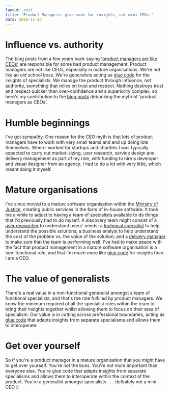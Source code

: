 ```yaml
---
layout: post
title: "Product Managers: glue code for insights, not mini CEOs."
date: 2016-11-14
---
```


# Influence vs. authority

The blog posts from a few years back saying ['product managers are like CEOs'](https://www.google.co.uk/webhp?sourceid=chrome-instant&ion=1&espv=2&ie=UTF-8#safe=off&q=product+manager+like+mini+ceo) are responsible for some bad product management. Product managers are not like CEOs, especially in mature organisations. We're not like an old school boss. We're generalists acting as [glue code](https://en.wikipedia.org/wiki/Glue_code/) for the insights of specialists. We manage the product through influence, not authority, something that relies on trust and respect. Nothing destroys trust and respect quicker than over-confidence and a superiority complex, so here's my contribution to the [blog posts](https://www.google.co.uk/webhp?sourceid=chrome-instant&ion=1&espv=2&ie=UTF-8#safe=off&q=stop+saying+product+managers+are+like+ceo) debunking the myth of 'product managers as CEOs'.

# Humble beginnings

I've got sympathy. One reason for the CEO myth is that lots of product managers have to work with very small teams and end up doing lots themselves. When I worked for startups and charities I was typically expected to carry out market-sizing, user research, service design and delivery management as part of my role, with funding to hire a developer and visual designer from an agency. I had to do a lot with very little, which meant doing it myself.

# Mature organisations

I've since moved to a mature software organisation within the [Ministry of Justice](https://mojdigital.blog.gov.uk/), creating public services in the form of in-house software. It took me a while to adjust to having a team of specialists available to do things that I'd previously had to do myself. A discovery team might consist of a [user researcher](https://www.gov.uk/service-manual/the-team/user-researcher.html/) to understand users' needs; a [technical specialist](https://www.gov.uk/service-manual/the-team/developer.html/) to help understand the possible solutions; a business analyst to help understand the cost of the problem vs. the value of the solution; and a [delivery manager](https://www.gov.uk/service-manual/the-team/delivery-manager.html/) to make sure that the team is performing well. I've had to make peace with the fact that product management in a mature software organisation is a non-functional role, and that I'm much more like [glue code](https://en.wikipedia.org/wiki/Glue_code/) for insights than I am a CEO.

# The value of generalists

There's a real value in a non-functional generalist amongst a team of functional specialists, and that's the role fulfilled by product managers. We know the minimum required of all the specialist roles within the team to bring their insights together whilst allowing them to focus on their area of specialism. Our value is in cutting across professional boundaries, acting as [glue code](https://en.wikipedia.org/wiki/Glue_code/) that adapts insights from separate specialisms and allows them to interoperate.

# Get over yourself

So if you're a product manager in a mature organisation that you might have to get over yourself. You're not the boss. You're not more important than everyone else. You're glue code that adapts insights from separate specialisms and allows them to interoperate within the context of the product. You're a generalist amongst specialists . . . definitely not a mini CEO :)

